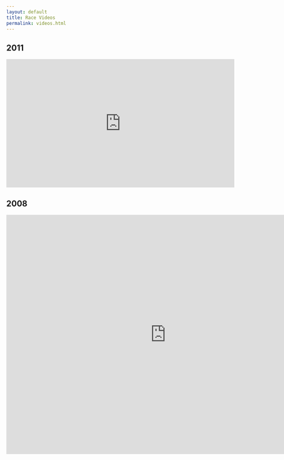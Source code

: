 ```yaml
---
layout: default
title: Race Videos
permalink: videos.html
---
```

## 2011
<iframe src="http://player.vimeo.com/video/34260036?title=0&amp;byline=0&amp;portrait=0" width="601" height="338" frameborder="0"> </iframe>

## 2008
<iframe src="http://www.youtube.com/embed/XPlRT26CXZc"  width="840" height="630" frameborder="0" allowfullscreen="1"> </iframe>

